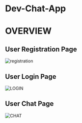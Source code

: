 # Dev-Chat-App ###

# OVERVIEW

## User Registration Page
![registration](../main/images/DEVREGISTER.jpg)
## User Login Page
![LOGIN](../main/images/DEVLOGIN.jpg)
## User Chat Page
![CHAT](../main/images/DEVCHAT.jpg)
